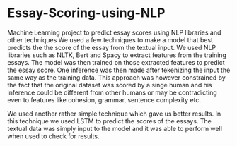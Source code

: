 # Essay-Scoring-using-NLP
Machine Learning project to predict essay scores using NLP libraries and other techniques
We used a few techniques to make a model that best predicts the the score of the essay from the textual input. We used NLP libraries such as NLTK, Bert and Spacy to extract features from the training essays. The model was then trained on those extracted features to predict the essay score. One inference was then made after tekenizing the input the same way as the training data. This approach was however constrained by the fact that the original dataset was scored by a singe human and his inference could be different from other humans or may be contradicting even to features like cohesion, grammar, sentence complexity etc. 


We used another rather simple technique which gave us better results. In this technique we used LSTM to predict the scores of the essays. The textual data was simply input to the model and it was able to perform well when used to check for results.
